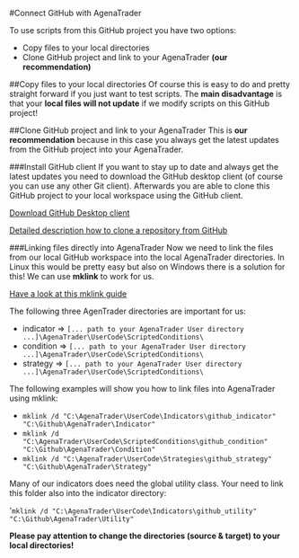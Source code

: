 #Connect GitHub with AgenaTrader

To use scripts from this GitHub project you have two options:
- Copy files to your local directories
- Clone GitHub project and link to your AgenaTrader **(our recommendation)**

##Copy files to your local directories
Of course this is easy to do and pretty straight forward if you just want to test scripts.
The **main disadvantage** is that your **local files will not update** if we modify scripts on this GitHub project!

##Clone GitHub project and link to your AgenaTrader
This is **our recommendation** because in this case you always get the latest updates from the GitHub project into your AgenaTrader.

###Install GitHub client
If you want to stay up to date and always get the latest updates you need to download the GitHub desktop client (of course you can use any other Git client). Afterwards you are able to clone this GitHub project to your local workspace using the GitHub client.

[Download GitHub Desktop client](https://desktop.github.com)

[Detailed description how to clone a repository from GitHub](https://help.github.com/articles/cloning-a-repository/)

###Linking files directly into AgenaTrader
Now we need to link the files from our local GitHub workspace into the local AgenaTrader directories. In Linux this would be pretty easy but also on Windows there is a solution for this! We can use **mklink** to work for us.

[Have a look at this mklink guide](http://www.howtogeek.com/howto/16226/complete-guide-to-symbolic-links-symlinks-on-windows-or-linux/)

The following three AgenTrader directories are important for us:
- indicator => `[... path to your AgenaTrader User directory ...]\AgenaTrader\UserCode\ScriptedConditions\`
- condition => `[... path to your AgenaTrader User directory ...]\AgenaTrader\UserCode\ScriptedConditions\`
- strategy => `[... path to your AgenaTrader User directory ...]\AgenaTrader\UserCode\ScriptedConditions\`

The following examples will show you how to link files into AgenaTrader using mklink:

- `mklink /d "C:\AgenaTrader\UserCode\Indicators\github_indicator" "C:\Github\AgenaTrader\Indicator"`
- `mklink /d "C:\AgenaTrader\UserCode\ScriptedConditions\github_condition" "C:\Github\AgenaTrader\Condition"`
- `mklink /d "C:\AgenaTrader\UserCode\Strategies\github_strategy" "C:\Github\AgenaTrader\Strategy"`

Many of our indicators does need the global utility class. Your need to link this folder also into the indicator directory:

'`mklink /d "C:\AgenaTrader\UserCode\Indicators\github_utility" "C:\Github\AgenaTrader\Utility"`


**Please pay attention to change the directories (source & target) to your local directories!**


